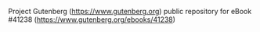 Project Gutenberg (https://www.gutenberg.org) public repository for
eBook #41238 (https://www.gutenberg.org/ebooks/41238)
